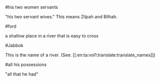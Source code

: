 #his two women servants

"his two servant wives." This means Zilpah and Bilhah.

#ford

a shallow place in a river that is easy to cross

#Jabbok

This is the name of a river. (See: [[:en:ta:vol1:translate:translate_names]])

#all his possessions

"all that he had"